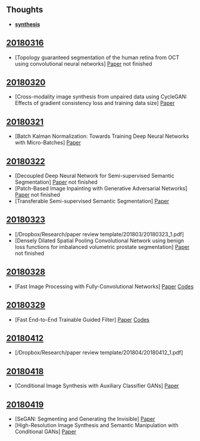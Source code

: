 
## Thoughts
* **[synthesis](thoughts/synthesis)**

## [20180316](201803/20180316)

* [Topology guaranteed segmentation of the human retina from OCT using convolutional neural networks] [Paper](https://arxiv.org/abs/1803.05120) not finished

## [20180320](201803/20180320)

* [Cross-modality image synthesis from unpaired data using CycleGAN: Effects of gradient consistency loss and training data size] [Paper](https://arxiv.org/abs/1803.06629)

## [20180321](201803/20180321)

* [Batch Kalman Normalization: Towards Training Deep Neural Networks with Micro-Batches] [Paper](https://arxiv.org/abs/1802.03133)


## [20180322](201803/20180322)

* [Decoupled Deep Neural Network for Semi-supervised Semantic Segmentation] [Paper](https://arxiv.org/abs/1506.04924) not finished
* [Patch-Based Image Inpainting with Generative Adversarial Networks] [Paper](https://arxiv.org/abs/1803.07422) not finished
* [Transferable Semi-supervised Semantic Segmentation] [Paper](https://arxiv.org/abs/1711.06828)

## [20180323](201803/20180323)

* [/Dropbox/Research/paper review template/201803/20180323_1.pdf]
* [Densely Dilated Spatial Pooling Convolutional Network using benign loss functions for imbalanced volumetric prostate segmentation] [Paper](https://arxiv.org/abs/1801.10517) not finished

## [20180328](201803/20180328)

* [Fast Image Processing with Fully-Convolutional Networks] [Paper](https://arxiv.org/abs/1709.00643) [Codes](https://github.com/CQFIO/FastImageProcessing)

## [20180329](201803/20180329)

* [Fast End-to-End Trainable Guided Filter] [Paper](https://arxiv.org/abs/1803.05619) [Codes](https://github.com/wuhuikai/DeepGuidedFilter)

## [20180412](201804/20180412)

* [/Dropbox/Research/paper review template/201804/20180412_1.pdf]

## [20180418](201804/20180418)

* [Conditional Image Synthesis with Auxiliary Classifier GANs] [Paper](https://arxiv.org/abs/1610.09585)

## [20180419](201804/20180419)

* [SeGAN: Segmenting and Generating the Invisible] [Paper](https://arxiv.org/abs/1703.10239)
* [High-Resolution Image Synthesis and Semantic Manipulation with Conditional GANs] [Paper](https://arxiv.org/abs/1711.11585)
